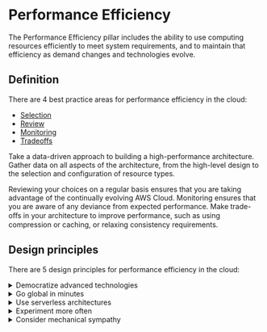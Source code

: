 # Performance Efficiency
The Performance Efficiency pillar includes the ability to use computing resources efficiently to meet system requirements, and to maintain that efficiency as demand changes and technologies evolve.

## **Definition**
There are 4 best practice areas for performance efficiency in the cloud:

- [Selection](best_practices/selection.md)
- [Review](best_practices/review.md)
- [Monitoring](best_practices/monitoring.md)
- [Tradeoffs](best_practices/tradeoffs.md)

Take a data-driven approach to building a high-performance architecture. Gather data on all aspects of the architecture, from the high-level design to the selection and configuration of resource types.

Reviewing your choices on a regular basis ensures that you are taking advantage of the continually evolving AWS Cloud. Monitoring ensures that you are aware of any deviance from expected performance. Make trade-oﬀs in your architecture to improve performance, such as using compression or caching, or relaxing consistency requirements.

## **Design principles**
There are 5 design principles for performance efficiency in the cloud:
<details>
<summary>Democratize advanced technologies</summary>
<p>
Make advanced technology implementation easier for your team by delegating complex tasks to your cloud vendor. Rather than asking your IT team to learn about hosting and running a new technology, consider consuming the technology as a service. For example, NoSQL databases, media transcoding, and machine learning are all technologies that require specialized expertise. In the cloud, these technologies become services that your team can consume, allowing your team to focus on product development rather than resource provisioning and management.
</p>
</details>
<details>
<summary>Go global in minutes</summary>
<p>
Deploying your workload in multiple AWS Regions around the world allows you to provide lower latency and a better experience for your customers at minimal cost.
</p>
</details>
<details>
<summary>Use serverless architectures</summary>
<p>
Serverless architectures remove the need for you to run and maintain physical servers for traditional compute activities. For example, serverless storage services can act as static websites (removing the need for web servers) and event services can host code. This removes the operational burden of managing physical servers, and can lower transactional costs because managed services operate at cloud scale.
</p>
</details>
<details>
<summary>Experiment more often</summary>
<p>
With virtual and automatable resources, you can quickly carry out comparative testing using different types of instances, storage, or configurations.
</p>
</details>
<details>
<summary>Consider mechanical sympathy</summary>
<p>
Understand how cloud services are consumed and always use the technology approach that aligns best with your workload goals. For example, consider data access patterns when you select database or storage approaches.
</p>
</details>